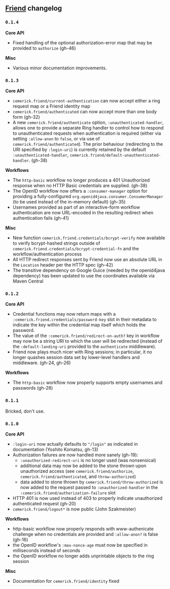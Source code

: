 ## [Friend](http://github.com/cemerick/friend) changelog

### `0.1.4`

**Core API**

* Fixed handling of the optional authorization-error map that may be provided 
  to `authorize` (gh-46)

**Misc**

* Various minor documentation improvements.

### `0.1.3`

**Core API**

* `cemerick.friend/current-authentication` can now accept either a ring request
  map or a Friend identity map
* `cemerick.friend/authenticated` can now accept more than one body form
  (gh-32)
* A new `cemerick.friend/authenticate` option, `:unauthenticated-handler`,
  allows one to provide a separate Ring handler to control how to respond to
unauthenticated requests when authentication is required (either via setting
`:allow-anon` to `false`, or via use of `cemerick.friend/authenticated`). The
prior behaviour (redirecting to the URI specified by `:login-uri`) is currently
retained by the default `:unauthenticated-handler`,
`cemerick.friend/default-unauthenticated-handler`. (gh-38)

**Workflows**

* The `http-basic` workflow no longer produces a 401 Unauthorized response when
  no HTTP Basic credentials are supplied. (gh-38)
* The OpenID workflow now offers a `:consumer-manager` option for providing a
  fully-configured `org.openid4java.consumer.ConsumerManager` (to be used
instead of the in-memory default) (gh-35)
* Usernames provided as part of an interactive-form workflow authentication are
  now URL-encoded in the resulting redirect when authentication fails (gh-41)

**Misc**

* New function `cemerick.friend.credentials/bcrypt-verify` now available to
  verify bcrypt-hashed strings outside of
`cemerick.friend.credentials/bcrypt-credential-fn` and the
workflow/authentication process
* All HTTP redirect responses sent by Friend now use an absolute URL in the
  `Location` header per the HTTP spec (gh-42)
* The transitive dependency on Google Guice (needed by the openid4java
  dependency) has been updated to use the coordinates available via Maven
Central 

### `0.1.2`

**Core API**

* Credential functions may now return maps with a
  `:cemerick.friend.credentials/password-key` slot in their metadata to
indicate the key within the credential map itself which holds the password.
* The value of the `:cemerick.friend/redirect-on-auth?` key in workflow may now
  be a string URI to which the user will be redirected (instead of the
`:default-landing-uri` provided to the `authenticate` middleware).
* Friend now plays much nicer with Ring sessions; in particular, it no longer
  quashes session data set by lower-level handlers and middleware.  (gh-24,
gh-26)

**Workflows**

* The `http-basic` workflow now properly supports empty usernames and passwords
  (gh-28)

### `0.1.1`

Bricked, don't use.

### `0.1.0`

**Core API**

* `:login-uri` now actually defaults to `"/login"` as indicated in
  documentation (Yoshito Komatsu, gh-13)
* Authorization failures are now handled more sanely (gh-19):
  * `:unauthorized-redirect-uri` is no longer used (was nonsensical)
  * additional data may now be added to the stone thrown upon unauthorized
    access (see `cemerick.friend/authorize`, `cemerick.friend/authenticated`,
and `throw-authorized`)
  * data added to stone thrown by `cemerick.friend/throw-authorized` is now
    added to the request passed to `:unauthorized-handler` in the
`:cemerick.friend/authorization-failure` slot
* HTTP 401 is now used instead of 403 to properly indicate unauthorized
  authenticated request (gh-20)
* `cemerick.friend/logout*` is now public (John Szakmeister)

**Workflows**

* http-basic workflow now properly responds with www-authenicate challenge when
  no credentials are provided and `:allow-anon?` is false (gh-16)
* the OpenID workflow's `:max-nonce-age` must now be specified in milliseconds
  instead of seconds
* the OpenID workflow no longer adds unprintable objects to the ring session

**Misc**

* Documentation for `cemerick.friend/identity` fixed

